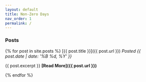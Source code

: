 ```yaml
---
layout: default
title: Non-Zero Days
nav_order: 1
permalink: /
---
```


### Posts

{% for post in site.posts %}
[{{ post.title }}]({{ post.url }})
*Posted {{ post.date | date: '%B %d, %Y' }}*

{{ post.excerpt }} **[Read More]({{ post.url }})**

{% endfor %}
